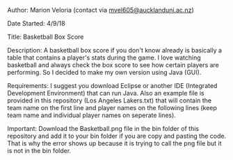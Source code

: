 Author: Marion Veloria (contact via mvel605@aucklanduni.ac.nz)

Date Started: 4/9/18

Title: Basketball Box Score

Description: A basketball box score if you don't know already is basically a table that contains a player's stats during the game.  I love watching basketball and always check the box score to see how certain players are performing.  So I decided to make my own version using Java (GUI).

Requirements: I suggest you download Eclipse or another IDE (Integrated Development Environment) that can run Java.  Also an example file is provided in this repository (Los Angeles Lakers.txt) that will contain the team name on the first line and player names on the following lines (keep team name and individual player names on seperate lines).

Important: Download the Basketball.png file in the bin folder of this repository and add it to your bin folder if you are copy and pasting the code.  That is why the error shows up because it is trying to call the png file but it is not in the bin folder.
